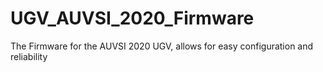 # UGV_AUVSI_2020_Firmware
The Firmware for the AUVSI 2020 UGV, allows for easy configuration and reliability
